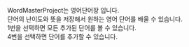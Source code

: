 WordMasterProject는 영어단어장 입니다.<br />
단어의 난이도와 뜻을 저장해서 원하는 영어 단어를 배울 수 있습니다.<br />
1번을 선택하면 모든 추가된 단어를 볼 수 있습니다.<br />
4번을 선택하면 단어를 추가할 수 있습니다.<br />